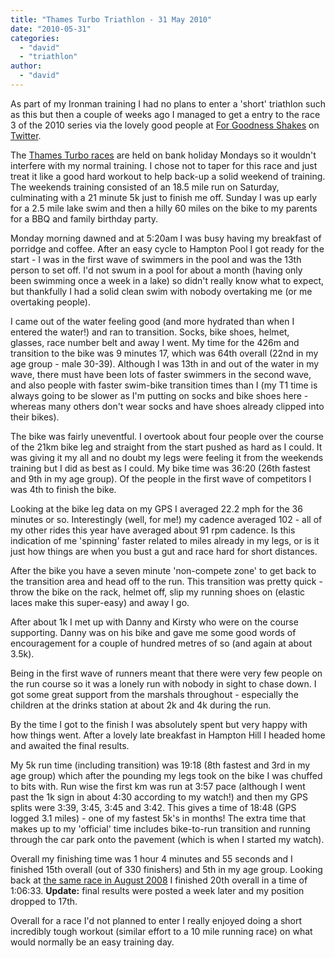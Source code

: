 ```yaml
---
title: "Thames Turbo Triathlon - 31 May 2010"
date: "2010-05-31"
categories: 
  - "david"
  - "triathlon"
author: 
  - "david"
---
```


As part of my Ironman training I had no plans to enter a 'short' triathlon such as this but then a couple of weeks ago I managed to get a entry to the race 3 of the 2010 series via the lovely good people at [For Goodness Shakes](http://www.forgoodnessshakes.com/) on [Twitter](http://twitter.com/FoodForSport).

The [Thames Turbo races](http://www.thamesturbo.com/) are held on bank holiday Mondays so it wouldn't interfere with my normal training. I chose not to taper for this race and just treat it like a good hard workout to help back-up a solid weekend of training. The weekends training consisted of an 18.5 mile run on Saturday, culminating with a 21 minute 5k just to finish me off. Sunday I was up early for a 2.5 mile lake swim and then a hilly 60 miles on the bike to my parents for a BBQ and family birthday party.

Monday morning dawned and at 5:20am I was busy having my breakfast of porridge and coffee. After an easy cycle to Hampton Pool I got ready for the start - I was in the first wave of swimmers in the pool and was the 13th person to set off. I'd not swum in a pool for about a month (having only been swimming once a week in a lake) so didn't really know what to expect, but thankfully I had a solid clean swim with nobody overtaking me (or me overtaking people).

I came out of the water feeling good (and more hydrated than when I entered the water!) and ran to transition. Socks, bike shoes, helmet, glasses, race number belt and away I went. My time for the 426m and transition to the bike was 9 minutes 17, which was 64th overall (22nd in my age group - male 30-39). Although I was 13th in and out of the water in my wave, there must have been lots of faster swimmers in the second wave, and also people with faster swim-bike transition times than I (my T1 time is always going to be slower as I'm putting on socks and bike shoes here - whereas many others don't wear socks and have shoes already clipped into their bikes).

The bike was fairly uneventful. I overtook about four people over the course of the 21km bike leg and straight from the start pushed as hard as I could. It was giving it my all and no doubt my legs were feeling it from the weekends training but I did as best as I could. My bike time was 36:20 (26th fastest and 9th in my age group). Of the people in the first wave of competitors I was 4th to finish the bike.

Looking at the bike leg data on my GPS I averaged 22.2 mph for the 36 minutes or so. Interestingly (well, for me!) my cadence averaged 102 - all of my other rides this year have averaged about 91 rpm cadence. Is this indication of me 'spinning' faster related to miles already in my legs, or is it just how things are when you bust a gut and race hard for short distances.

After the bike you have a seven minute 'non-compete zone' to get back to the transition area and head off to the run. This transition was pretty quick - throw the bike on the rack, helmet off, slip my running shoes on (elastic laces make this super-easy) and away I go.

After about 1k I met up with Danny and Kirsty who were on the course supporting. Danny was on his bike and gave me some good words of encouragement for a couple of hundred metres of so (and again at about 3.5k).

Being in the first wave of runners meant that there were very few people on the run course so it was a lonely run with nobody in sight to chase down. I got some great support from the marshals throughout - especially the children at the drinks station at about 2k and 4k during the run.

By the time I got to the finish I was absolutely spent but very happy with how things went. After a lovely late breakfast in Hampton Hill I headed home and awaited the final results.

My 5k run time (including transition) was 19:18 (8th fastest and 3rd in my age group) which after the pounding my legs took on the bike I was chuffed to bits with. Run wise the first km was run at 3:57 pace (although I went past the 1k sign in about 4:30 according to my watch!) and then my GPS splits were 3:39, 3:45, 3:45 and 3:42. This gives a time of 18:48 (GPS logged 3.1 miles) - one of my fastest 5k's in months! The extra time that makes up to my 'official' time includes bike-to-run transition and running through the car park onto the pavement (which is when I started my watch).

Overall my finishing time was 1 hour 4 minutes and 55 seconds and I finished 15th overall (out of 330 finishers) and 5th in my age group. Looking back at [the same race in August 2008](/?p=421) I finished 20th overall in a time of 1:06:33. **Update:** final results were posted a week later and my position dropped to 17th.

Overall for a race I'd not planned to enter I really enjoyed doing a short incredibly tough workout (similar effort to a 10 mile running race) on what would normally be an easy training day.
